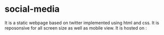 # social-media

It is a static webpage based on twitter implemented using html and css. It is reposonsive for all screen size as well as mobile view. It is hosted on : 
